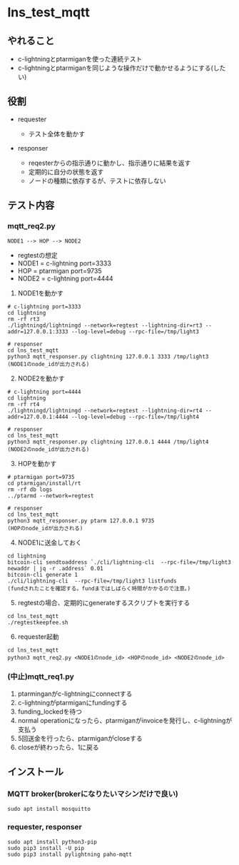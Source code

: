 # lns_test_mqtt

## やれること

* c-lightningとptarmiganを使った連続テスト
* c-lightningとptarmiganを同じような操作だけで動かせるようにする(したい)

## 役割

* requester
  - テスト全体を動かす

* responser
  - reqesterからの指示通りに動かし、指示通りに結果を返す
  - 定期的に自分の状態を返す
  - ノードの種類に依存するが、テストに依存しない

## テスト内容

### mqtt_req2.py

`NODE1 --> HOP --> NODE2`
  * regtestの想定
  * NODE1 = c-lightning port=3333
  * HOP = ptarmigan port=9735
  * NODE2 = c-lightning port=4444

1. NODE1を動かす

```
# c-lightning port=3333
cd lightning
rm -rf rt3
./lightningd/lightningd --network=regtest --lightning-dir=rt3 --addr=127.0.0.1:3333 --log-level=debug --rpc-file=/tmp/light3

# responser
cd lns_test_mqtt
python3 mqtt_responser.py clightning 127.0.0.1 3333 /tmp/light3
(NODE1のnode_idが出力される)
```

2. NODE2を動かす

```
# c-lightning port=4444
cd lightning
rm -rf rt4
./lightningd/lightningd --network=regtest --lightning-dir=rt4 --addr=127.0.0.1:4444 --log-level=debug --rpc-file=/tmp/light4

# responser
cd lns_test_mqtt
python3 mqtt_responser.py clightning 127.0.0.1 4444 /tmp/light4
(NODE2のnode_idが出力される)
```

3. HOPを動かす

```
# ptarmigan port=9735
cd ptarmigan/install/rt
rm -rf db logs
../ptarmd --network=regtest

# responser
cd lns_test_mqtt
python3 mqtt_responser.py ptarm 127.0.0.1 9735
(HOPのnode_idが出力される)
```

4. NODE1に送金しておく

```
cd lightning
bitcoin-cli sendtoaddress `./cli/lightning-cli  --rpc-file=/tmp/light3 newaddr | jq -r .address` 0.01
bitcoin-cli generate 1
./cli/lightning-cli  --rpc-file=/tmp/light3 listfunds
(fundされたことを確認する。fundまではしばらく時間がかかるので注意。)
```

5. regtestの場合、定期的にgenerateするスクリプトを実行する

```
cd lns_test_mqtt
./regtestkeepfee.sh
```

6. requester起動

```
cd lns_test_mqtt
python3 mqtt_req2.py <NODE1のnode_id> <HOPのnode_id> <NODE2のnode_id>
```

### (中止)mqtt_req1.py

1. ptarminganがc-lightningにconnectする
2. c-lightningがptarmiganにfundingする
3. funding_lockedを待つ
4. normal operationになったら、ptarmiganがinvoiceを発行し、c-lightningが支払う
5. 5回送金を行ったら、ptarmiganがcloseする
6. closeが終わったら、1に戻る

## インストール

### MQTT broker(brokerになりたいマシンだけで良い)

```
sudo apt install mosquitto
```

### requester, responser

```
sudo apt install python3-pip
sudo pip3 install -U pip
sudo pip3 install pylightning paho-mqtt
```